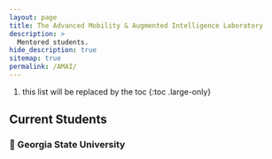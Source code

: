```yaml
---
layout: page
title: The Advanced Mobility & Augmented Intelligence Laboratory
description: >
  Mentored students.
hide_description: true
sitemap: true
permalink: /AMAI/
---
```

1. this list will be replaced by the toc
{:toc .large-only}

## Current Students 

### 📍 Georgia State University

<html lang="en-us">
  <head>
  <link rel="stylesheet" href="https://cdnjs.cloudflare.com/ajax/libs/font-awesome/4.7.0/css/font-awesome.min.css">
	<style>
.card {
  box-shadow: 0 8px 8px 0 rgba(0, 0, 0, 0.2);
  max-width: 200px;
  margin: auto;
  text-align: center;
  font-family: arial;
}

.title {
  color: grey;
  font-size: 12px;
}

button {
  border: none;
  outline: 0;
  display: inline-block;
  padding: 8px;
  color: white;
  background-color: #000;
  text-align: center;
  cursor: pointer;
  width: 100%;
  font-size: 12px;
}

a {
  text-decoration: none;
  font-size: 12px;
  color: black;
}

button:hover, a:hover {
  opacity: 0.8;
}
</style>
    <meta charset="utf-8">
    <meta name="viewport" content="width=device-width">
    <title>Flexbox wrap 0 — children overflowing</title>
    <style>
      html {
        font-family: sans-serif;
      }

      body {
        margin: 0;
      }
      h1 {
        text-align: center;
        color: black;
        line-height: 100px;
        margin: 0;
      }
      article {
        padding: 20px;
        margin: 10px;
        background: white;
      }
      /* Add your flexbox CSS below here */
      section {
        display: flex;
        flex-direction: row;
      }
      article {
        
      }
    </style>
  </head>
  
  <body>
    <section>
    <article>
    <div class="card">
  	<img src="img/Hongyu.jpeg" alt="1" style="width:100%">
  	<p>John Doe</p>
  	<p class="title">CEO & Founder, Example</p>
  	<p>Harvard University</p>
  	<div style="margin: 22px 0;">
      <a href="#"><i class="fa fa-dribbble"></i></a> 
      <a href="#"><i class="fa fa-twitter"></i></a>  
      <a href="#"><i class="fa fa-linkedin"></i></a>  
      <a href="#"><i class="fa fa-facebook"></i></a> 
  	</div>
  	<p><button>Contact</button></p>
	</div>
	</article>
    
	<article>
    <div class="card">
    <img src="img/Hongyu.jpeg" alt="1" style="width:100%">
    <p>John Doe</p>
    <p class="title">CEO & Founder, Example</p>
    <p>Harvard University</p>
    <div style="margin: 22px 0;">
      <a href="#"><i class="fa fa-dribbble"></i></a> 
      <a href="#"><i class="fa fa-twitter"></i></a>  
      <a href="#"><i class="fa fa-linkedin"></i></a>  
      <a href="#"><i class="fa fa-facebook"></i></a> 
  	</div>
  	<p><button>Contact</button></p>
	</div>
	</article>

	<article>
    <div class="card">
    <img src="img/Hongyu.jpeg" alt="1" style="width:100%">
    <p>John Doe</p>
    <p class="title">CEO & Founder, Example</p>
    <p>Harvard University</p>
    <div style="margin: 22px 0;">
      <a href="#"><i class="fa fa-dribbble"></i></a> 
      <a href="#"><i class="fa fa-twitter"></i></a>  
      <a href="#"><i class="fa fa-linkedin"></i></a>  
      <a href="#"><i class="fa fa-facebook"></i></a> 
  	</div>
  	<p><button>Contact</button></p>
	</div>
	</article>

    </section>
  </body>
</html>




